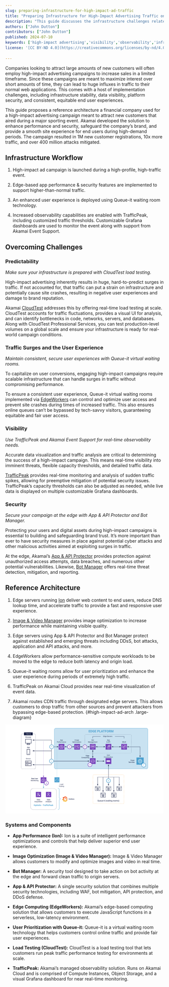 ```yaml
---
slug: preparing-infrastructure-for-high-impact-ad-traffic
title: "Preparing Infrastructure for High-Impact Advertising Traffic on Akamai"
description: "This guide discusses the infrastructure challenges related to traffic associated with high-impact ad campaigns. It also proposes a reference architecture and strategies used to support surges during high-traffic events on Akamai Cloud."
authors: ["John Dutton"]
contributors: ["John Dutton"]
published: 2024-07-10
keywords: ['high-impact advertising','visibility','observability','infrastructure security','high traffic','load testing']
license: '[CC BY-ND 4.0](https://creativecommons.org/licenses/by-nd/4.0)'

---
```


Companies looking to attract large amounts of new customers will often employ high-impact advertising campaigns to increase sales in a limited timeframe. Since these campaigns are meant to maximize interest over short amounts of time, they can lead to huge influxes in traffic to their normal web applications. This comes with a host of implementation challenges, including infrastructure stability, data visibility, platform security, and consistent, equitable end user experiences.

This guide proposes a reference architecture a financial company used for a high-impact advertising campaign meant to attract new customers that aired during a major sporting event. Akamai developed the solution to enhance performance and security, safeguard the company’s brand, and provide a smooth site experience for end users during high-demand periods. The campaign resulted in 1M new customer registrations, 10x more traffic, and over 400 million attacks mitigated.

## Infrastructure Workflow

1.  High-impact ad campaign is launched during a high-profile, high-traffic event.

1.  Edge-based app performance & security features are implemented to support higher-than-normal traffic.

1.  An enhanced user experience is deployed using Queue-it waiting room technology.

1.  Increased observability capabilities are enabled with TrafficPeak, including customized traffic thresholds. Customizable Grafana dashboards are used to monitor the event along with support from Akamai Event Support.

## Overcoming Challenges

### Predictability

*Make sure your infrastructure is prepared with CloudTest load testing.*

High-impact advertising inherently results in huge, hard-to-predict surges in traffic. If not accounted for, that traffic can put a strain on infrastructure and potentially cause site crashes, resulting in negative user experiences and damage to brand reputation.

Akamai [CloudTest](https://www.akamai.com/products/cloudtest) addresses this by offering real-time load testing at scale. CloudTest accounts for traffic fluctuations, provides a visual UI for analysis, and can identify bottlenecks in code, networks, servers, and databases. Along with CloudTest Professional Services, you can test production-level volumes on a global scale and ensure your infrastructure is ready for real-world campaign conditions.

### Traffic Surges and the User Experience

*Maintain consistent, secure user experiences with Queue-it virtual waiting rooms.*

To capitalize on user conversions, engaging high-impact campaigns require scalable infrastructure that can handle surges in traffic without compromising performance.

To ensure a consistent user experience, Queue-it virtual waiting rooms implemented via [EdgeWorkers](https://www.akamai.com/products/serverless-computing-edgeworkers) can control and optimize user access and prevent site crashes during times of increased traffic. This also ensures online queues can’t be bypassed by tech-savvy visitors, guaranteeing equitable and fair user access.

### Visibility

*Use TrafficPeak and Akamai Event Support for real-time observability needs.*

Accurate data visualization and traffic analysis are critical to determining the success of a high-impact campaign. This means real-time visibility into imminent threats, flexible capacity thresholds, and detailed traffic data.

[TrafficPeak](https://www.akamai.com/resources/solution-brief/trafficpeak-observability-platform) provides real-time monitoring and analysis of sudden traffic spikes, allowing for preemptive mitigation of potential security issues. TrafficPeak’s capacity thresholds can also be adjusted as needed, while live data is displayed on multiple customizable Grafana dashboards.

### Security

*Secure your campaign at the edge with App & API Protector and Bot Manager.*

Protecting your users and digital assets during high-impact campaigns is essential to building and safeguarding brand trust. It’s more important than ever to have security measures in place against potential cyber attacks and other malicious activities aimed at exploiting surges in traffic.

At the edge, Akamai’s [App & API Protector](https://www.akamai.com/products/app-and-api-protector) provides protection against unauthorized access attempts, data breaches, and numerous other potential vulnerabilities. Likewise, [Bot Manager](https://www.akamai.com/products/bot-manager) offers real-time threat detection, mitigation, and reporting.

## Reference Architecture

1.  Edge servers running [Ion](https://www.akamai.com/products/web-performance-optimization) deliver web content to end users, reduce DNS lookup time, and accelerate traffic to provide a fast and responsive user experience.

2.  [Image & Video Manager](https://www.akamai.com/products/image-and-video-manager) provides image optimization to increase performance while maintaining visible quality.

3.  Edge servers using App & API Protector and Bot Manager protect against established and emerging threats including DDsS, bot attacks, application and API attacks, and more.

4.  EdgeWorkers allow performance-sensitive compute workloads to be moved to the edge to reduce both latency and origin load.

5.  Queue-it waiting rooms allow for user prioritization and enhance the user experience during periods of extremely high traffic.

6.  TrafficPeak on Akamai Cloud provides near real-time visualization of event data.

7.  Akamai routes CDN traffic through designated edge servers. This allows customers to drop traffic from other sources and prevent attackers from bypassing edge-based protection.
{#high-impact-ad-arch .large-diagram}

![High-Impact Advertising Infrastructure Architecture](high-impact-ad-traffic-arch-1.svg?diagram-description-id=high-impact-ad-arch)

### Systems and Components

-  **App Performance (Ion):** Ion is a suite of intelligent performance optimizations and controls that help deliver superior end user experience.

-  **Image Optimization (Image & Video Manager):** Image & Video Manager allows customers to modify and optimize images and video in real time.

-  **Bot Manager:** A security tool designed to take action on bot activity at the edge and forward clean traffic to origin servers.

-  **App & API Protector:** A single security solution that combines multiple security technologies, including WAF, bot mitigation, API protection, and DDoS defense.

-  **Edge Computing (EdgeWorkers):** Akamai’s edge-based computing solution that allows customers to execute JavaScript functions in a serverless, low-latency environment.

-  **User Prioritization with Queue-it:** Queue-it is a virtual waiting room technology that helps customers control online traffic and provide fair user experiences.

-  **Load Testing (CloudTest):** CloudTest is a load testing tool that lets customers run peak traffic performance testing for environments at scale.

-  **TrafficPeak:** Akamai’s managed observability solution. Runs on Akamai Cloud and is comprised of Compute Instances, Object Storage, and a visual Grafana dashboard for near real-time monitoring.
